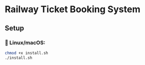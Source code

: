 # Railway Ticket Booking System

## Setup

### 🔧 Linux/macOS:
```bash
chmod +x install.sh
./install.sh
